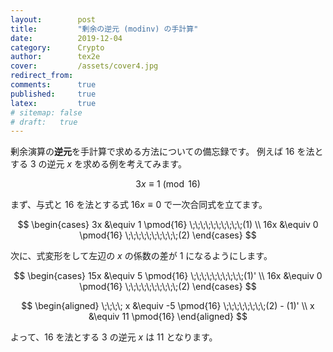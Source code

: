 ```yaml
---
layout:        post
title:         "剰余の逆元 (modinv) の手計算"
date:          2019-12-04
category:      Crypto
author:        tex2e
cover:         /assets/cover4.jpg
redirect_from:
comments:      true
published:     true
latex:         true
# sitemap: false
# draft:   true
---
```


剰余演算の**逆元**を手計算で求める方法についての備忘録です。
例えば $16$ を法とする $3$ の逆元 $x$ を求める例を考えてみます。

$$3x \equiv 1 \pmod{16}$$

まず、与式と $16$ を法とする式 $16x \equiv 0$ で一次合同式を立てます。

$$
\begin{cases}
  3x  &\equiv 1 \pmod{16} \;\;\;\;\;\;\;\;\;\;(1) \\
  16x &\equiv 0 \pmod{16} \;\;\;\;\;\;\;\;\;\;(2)
\end{cases}
$$

次に、式変形をして左辺の $x$ の係数の差が $1$ になるようにします。

$$
\begin{cases}
  15x &\equiv 5 \pmod{16} \;\;\;\;\;\;\;\;\;\;(1)' \\
  16x &\equiv 0 \pmod{16} \;\;\;\;\;\;\;\;\;\;(2)
\end{cases}
$$

$$
\begin{aligned}
\;\;\;\;
x &\equiv -5 \pmod{16} \;\;\;\;\;\;\;\;(2) - (1)' \\
x &\equiv 11 \pmod{16}
\end{aligned}
$$

よって、$16$ を法とする $3$ の逆元 $x$ は $11$ となります。
